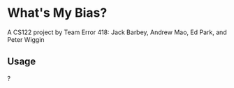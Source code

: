 What's My Bias?
============
A CS122 project by Team Error 418:
Jack Barbey, Andrew Mao, Ed Park, and Peter Wiggin



## Usage
?
